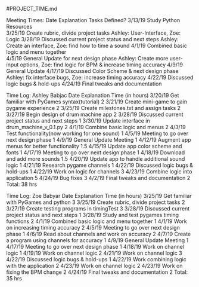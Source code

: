#PROJECT_TIME.md

Meeting Times:
  Date              Explanation                                             Tasks Defined?
  3/13/19           Study Python Resources              
  3/25/19           Create rubric, divide project tasks                     Ashley: User-Interface, Zoe: Logic
  3/28/19           Discussed current project status and next steps         Ashley: Create an interface, Zoe: find how to time a sound
  4/1/19            Combined basic logic and menu together                
  4/5/19            General Update for next design phase                    Ashley: Create more user-input options, Zoe: find logic for BPM & increase timing accuracy
  4/9/19            General Update
  4/17/19           Discussed Color Scheme & next design phase              Ashley: fix interface bugs, Zoe: increase timing accuracy
  4/22/19           Discussed logic bugs & hold-ups
  4/24/19           Final tweaks and documentation

Time Log: Ashley Babjac
  Date              Explanation                                         Time (in hours)
  3/20/19           Get familiar with PyGames syntax(tutorial)          2
  3/21/19           Create mini-game to gain pygame experience          2
  3/25/19           Create milestones.txt and assign tasks              2
  3/27/19           Begin design of drum machine app                    2
  3/28/19           Discussed current project status and next steps     1
  3/30/19           Update interface in drum_machine_v_0.1.py           2
  4/1/19            Combine basic logic and menus                       2
  4/3/19            Test functionality(now working for one sound)       1
  4/5/19            Meeting to go over next design phase                1
  4/9/19            General Update Meeting                              1
  4/12/19           Augment app menus for better functionality          1.5
  4/15/19           Update app color scheme and fonts                   1
  4/17/19           Meeting to go over next design phase                1
  4/18/19           Download and add more sounds                        1.5
  4/20/19           Update app to handle additional sound logic         1
  4/21/19           Research pygame channels                            1
  4/22/19           Discussed logic bugs & hold-ups                     1
  4/22/19           Work on logic for channels                          3
  4/23/19           Combine logic into application                      5
  4/24/19           Bug fixes                                           3
  4/2/19            Final tweaks and documentation                      2
                                                                Total:  38 hrs
 
 Time Log: Zoe Babyar
  Date              Explanation                                         Time (in hours)
  3/25/19           Get familiar with PyGames and python                3
  3/25/19           Create rubric, divide project tasks                 2
  3/27/19           Create testing programs in timingTest               3
  3/28/19           Discussed current project status and next steps     1
  3/28/19           Study and test pygames timing functions             2
  4/1/19            Combined basic logic and menu together              1
  4/1/19            Work on increasing timing accuracy                  2
  4/5/19            Meeting to go over next design phase                1
  4/6/19            Read about channels and work on accuracy            2
  4/7/19            Create a program using channels for accuracy        1
  4/9/19            General Update Meeting                              1
  4/17/19           Meeting to go over next design phase                1
  4/18/19           Work on channel logic                               1
  4/19/19           Work on channel logic                               2
  4/21/19           Work on channel logic                               3
  4/22/19           Discussed logic bugs & hold-ups                     1
  4/22/19           Work combining logic with the application           2
  4/23/19           Work on channel logic                               2
  4/23/19           Work on fixing the BPM change                       2
  4/24/19           Final tweaks and documentation                      2
                                                                Total:  35 hrs
  
  
  
  
  
  
  
  
  
